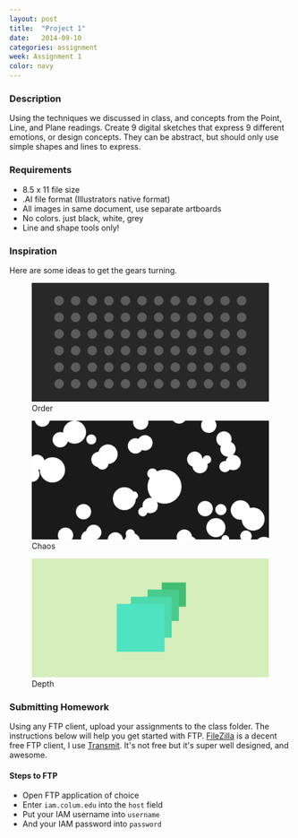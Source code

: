 ```yaml
---
layout: post
title:  "Project 1"
date:   2014-09-10
categories: assignment
week: Assignment 1
color: navy
---
```


### Description
Using the techniques we discussed in class, and concepts from the Point, Line, and Plane readings. Create 9 digital sketches that express 9 different emotions, or design concepts. They can be abstract, but should only use simple shapes and lines to express.

### Requirements
- 8.5 x 11 file size
- .AI file format (Illustrators native format)
- All images in same document, use separate artboards
- No colors. just black, white, grey
- Line and shape tools only!


### Inspiration
Here are some ideas to get the gears turning.

<figure>
  <img src="/images/week1/assignment-order.png" alt="">
  <figcaption>Order</figcaption>
</figure>

<figure>
  <img src="/images/week1/assignment-chaos.png" alt="">
  <figcaption>Chaos</figcaption>
</figure>

<figure>
  <img src="/images/week1/assignment-depth.png" alt="">
  <figcaption>Depth</figcaption>
</figure>

### Submitting Homework
Using any FTP client, upload your assignments to the class folder. The instructions below will help you get started with FTP. [FileZilla](https://filezilla-project.org/download.php?type=client) is a decent free FTP client, I use [Transmit](http://panic.com/transmit/). It's not free but it's super well designed, and awesome.

#### Steps to FTP
- Open FTP application of choice
- Enter `iam.colum.edu` into the `host` field
- Put your IAM username into `username`
- And your IAM password into `password`
